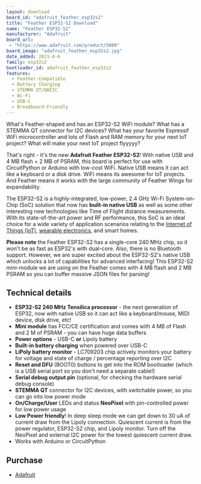```yaml
---
layout: download
board_id: "adafruit_feather_esp32s2"
title: "Feather ESP32-S2 Download"
name: "Feather ESP32-S2"
manufacturer: "Adafruit"
board_url:
 - "https://www.adafruit.com/product/5000"
board_image: "adafruit_feather_esp32s2.jpg"
date_added: 2021-4-6
family: esp32s2
bootloader_id: adafruit_feather_esp32s2
features:
  - Feather-Compatible
  - Battery Charging
  - STEMMA QT/QWIIC
  - Wi-Fi
  - USB-C
  - Breadboard-Friendly
---
```


What's Feather-shaped and has an ESP32-S2 WiFi module? What has a STEMMA QT connector for I2C devices? What has your favorite Espressif WiFi microcontroller and lots of Flash and RAM memory for your next IoT project? What will make your next IoT project flyyyyy?

That's right - it's the new **Adafruit Feather ESP32-S2**! With native USB and 4 MB flash + 2 MB of PSRAM, this board is perfect for use with CircuitPython or Arduino with low-cost WiFi. Native USB means it can act like a keyboard or a disk drive. WiFi means its awesome for IoT projects. And Feather means it works with the large community of Feather Wings for expandability.

The ESP32-S2 is a highly-integrated, low-power, 2.4 GHz Wi-Fi System-on-Chip (SoC) solution that now has **built-in native USB** as well as some other interesting new technologies like Time of Flight distance measurements. With its state-of-the-art power and RF performance, this SoC is an ideal choice for a wide variety of application scenarios relating to the [Internet of Things (IoT)](https://www.adafruit.com/category/342), [wearable electronics](https://www.adafruit.com/category/65), and smart homes.

**Please note** the Feather ESP32-S2 has a single-core 240 MHz chip, so it won't be as fast as ESP32's with dual-core. Also, there is no Bluetooth support. However, we are super excited about the ESP32-S2's native USB which unlocks a lot of capabilities for advanced interfacing! This ESP32-S2 mini-module we are using on the Feather comes with 4 MB flash and 2 MB PSRAM so you can buffer massive JSON files for parsing!

## Technical details

- **ESP32-S2 240 MHz Tensilica processor** - the next generation of ESP32, now with native USB so it can act like a keyboard/mouse, MIDI device, disk drive, etc!
- **Mini module** has FCC/CE certification and comes with 4 MB of Flash and 2 M of PSRAM - you can have huge data buffers
- **Power options** - USB-C **or** Lipoly battery
- **Built-in battery charging** when powered over USB-C
- **LiPoly battery monitor** - LC709203 chip actively monitors your battery for voltage and state of charge / percentage reporting over I2C
- **Reset and DFU** (BOOT0) buttons to get into the ROM bootloader (which is a USB serial port so you don't need a separate cable!)
- **Serial debug output pin** (optional, for checking the hardware serial debug console)
- **STEMMA QT** connector for I2C devices, with switchable power, so you can go into low power mode
- **On/Charge/User** LEDs and status **NeoPixel** with pin-controlled power for low power usage
- **Low Power friendly**! In deep sleep mode we can get down to 30 uA of current draw from the Lipoly connection. Quiescent current is from the power regulator, ESP32-S2 chip, and Lipoly monitor. Turn off the NeoPixel and external I2C power for the lowest quiescent current draw.
- Works with Arduino or CircuitPython

## Purchase

* [Adafruit](https://www.adafruit.com/product/5000)
